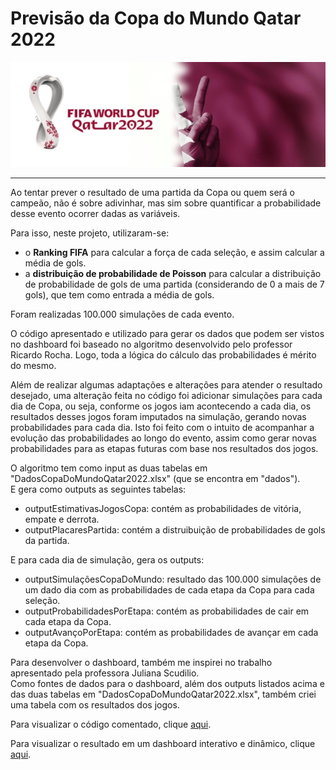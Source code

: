 # Previsão da Copa do Mundo Qatar 2022

![Screenshot](world-cup-2022-banner-template-design.jpg)

---

Ao tentar prever o resultado de uma partida da Copa ou quem será o campeão, não é sobre adivinhar, mas sim sobre quantificar a probabilidade desse evento ocorrer dadas as variáveis.

Para isso, neste projeto, utilizaram-se:
* o **Ranking FIFA** para calcular a força de cada seleção, e assim calcular a média de gols.
* a **distribuição de probabilidade de Poisson** para calcular a distribuição de probabilidade de gols de uma partida (considerando de 0 a mais de 7 gols), que tem como entrada a média de gols.


Foram realizadas 100.000 simulações de cada evento. 

O código apresentado e utilizado para gerar os dados que podem ser vistos no dashboard foi baseado no algoritmo desenvolvido pelo professor Ricardo Rocha. Logo, toda a lógica do cálculo das probabilidades é mérito do mesmo. 

Além de realizar algumas adaptações e alterações para atender o resultado desejado, uma alteração feita no código foi adicionar simulações para cada dia de Copa, ou seja, conforme os jogos iam acontecendo a cada dia, os resultados desses jogos foram imputados na simulação, gerando novas probabilidades para cada dia. Isto foi feito com o intuito de acompanhar a evolução das probabilidades ao longo do evento, assim como gerar novas probabilidades para as etapas futuras com base nos resultados dos jogos. 

O algoritmo tem como input as duas tabelas em "DadosCopaDoMundoQatar2022.xlsx" (que se encontra em "dados"). <br>
E gera como outputs as seguintes tabelas: 
* outputEstimativasJogosCopa: contém as probabilidades de vitória, empate e derrota. 
* outputPlacaresPartida: contém a distruibuição de probabilidades de gols da partida.  

E para cada dia de simulação, gera os outputs:
* outputSimulaçõesCopaDoMundo: resultado das 100.000 simulações de um dado dia com as probabilidades de cada etapa da Copa para cada seleção. 
* outputProbabilidadesPorEtapa: contém as probabilidades de cair em cada etapa da Copa.
* outputAvançoPorEtapa: contém as probabilidades de avançar em cada etapa da Copa.

Para desenvolver o dashboard, também me inspirei no trabalho apresentado pela professora Juliana Scudilio. <br>
Como fontes de dados para o dashboard, além dos outputs listados acima e das duas tabelas em "DadosCopaDoMundoQatar2022.xlsx", também criei uma tabela com os resultados dos jogos. 

Para visualizar o código comentado, clique [aqui]( https://github.com/adriana-takahagui/copa-mundo-2022/blob/main/Minicurso_FLAI_Data_Science_na_Copa_do_Mundo_Qatar_2022_v3.ipynb ). 

Para visualizar o resultado em um dashboard interativo e dinâmico, clique [aqui]( https://app.powerbi.com/view?r=eyJrIjoiMTAyMTkyYmEtODIwMi00ZTEwLTkzMzktYTk1MTM5OWMyMjAxIiwidCI6IjgxMTFjMzgxLThjM2EtNDNkMS05ODc4LTA5ZjAzZGQ0N2Y1NiJ9 ).

